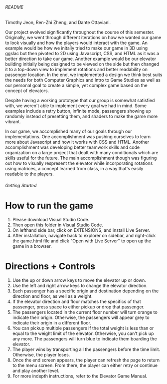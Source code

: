 ###### README
Timothy Jeon, Ren-Zhi Zheng, and Dante Ottaviani.

Our project evolved significantly throughout the course of this semester. Originally, we went through different iterations on how we wanted our game to look visually and how the players would interact with the game. An example would be how we initally tried to make our game in 3D using ggslac but then pivoted to 2D using Javascript, CSS, and HTML as it was a better direction to take our game. Another example would be our elevator building initially being designed to be viewed on the side but then changed it to a top-down view to implement rotations and better readability on passenger location. In the end, we implemented a design we think best suits the needs for both Computer Graphics and Intro to Game Studies as well as our personal goal to create a simple, yet complex game based on the concept of elevators. 

Despite having a working prototype that our group is somewhat satisfied with, we weren't able to implement every goal we had in mind. Some examples include a retry button, infinite mode, passengers showing up randomly instead of presetting them, and shaders to make the game more vibrant. 

In our game, we accomplished many of our goals through our implementations. One accomplishment was pushing ourselves to learn more about Javascript and how it works with CSS and HTML. Another accomplishment was developing better teamwork skills and code organization on a large project that dealt with many conditionals which are skills useful for the future. The main accomplishment though was figuring out how to visually respresent the elevator while incorporating rotations using matrices, a concept learned from class, in a way that's easily readable to the players. 

###### Getting Started

# How to run the game

1. Please download Visual Studio Code. 
2. Then open this folder in Visual Studio Code. 
3. On lefthand side bar, click on EXTENSIONS, and install Live Server. 
4. After installation, navigate back to explorer on sidebar, and right-click the game.html file and click "Open with Live Server" to open up the game in a browser.

# Directions + Controls

1. Use the up or down arrow keys to move the elevator up or down.
2. Use the left and right arrow keys to change the elevator direction. 
3. Each passenger has a specific origin and destination depending on the direction and floor, as well as a weight. 
4. If the elevator direction and floor matches the specifics of that passenger, press space to either pickup or drop that passenger.
5. The passengers located in the current floor number will turn orange to indicate their origin. Otherwise, the 
   passengers will appear grey to indicate their origin in a different floor.
6. You can pickup multiple passengers if the total weight is less than or equal to the weight limit of the elevator. 
   Otherwise, you can't pick up any more. The passengers will turn blue to indicate them boarding the elevator.
7. The player wins by transporting all the passengers before the time limit. Otherwise, the player loses. 
8. Once the end screen appears, the player can refresh the page to return to the menu screen. 
   From there, the player can either retry or continue and play another level. 
9. For more indepth instructions, refer to the Elevator Game Manual.
